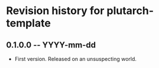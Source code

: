 # Revision history for plutarch-template

## 0.1.0.0 -- YYYY-mm-dd

* First version. Released on an unsuspecting world.
